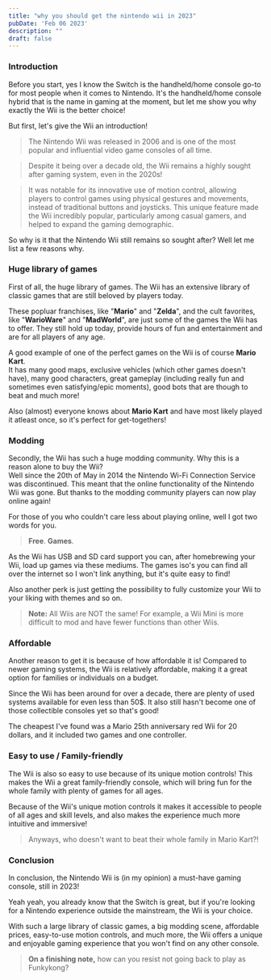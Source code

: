 ```yaml
---
title: "why you should get the nintendo wii in 2023"
pubDate: 'Feb 06 2023'
description: ""
draft: false
---
```


### Introduction

Before you start, yes I know the Switch is the handheld/home console go-to for most people when it comes to Nintendo. It's the handheld/home console hybrid that is the name in gaming at the moment, but let me show you why exactly the Wii is the better choice!

But first, let's give the Wii an introduction!

> The Nintendo Wii was released in 2006 and is one of the most popular and influential video game consoles of all time.

> Despite it being over a decade old, the Wii remains a highly sought after gaming system, even in the 2020s!

> It was notable for its innovative use of motion control, allowing players to control games using physical gestures and movements, instead of traditional buttons and joysticks. This unique feature made the Wii incredibly popular, particularly among casual gamers, and helped to expand the gaming demographic.

So why is it that the Nintendo Wii still remains so sought after? Well let me list a few reasons why.

### Huge library of games

First of all, the huge library of games. The Wii has an extensive library of classic games that are still beloved by players today.

These popluar franchises, like "**Mario**" and "**Zelda**", and the cult favorites, like "**WarioWare**" and "**MadWorld**", are just some of the games the Wii has to offer. They still hold up today, provide hours of fun and entertainment and are for all players of any age.

A good example of one of the perfect games on the Wii is of course **Mario Kart**.  
It has many good maps, exclusive vehicles (which other games doesn't have), many good characters, great gameplay (including really fun and sometimes even satisfying/epic moments), good bots that are though to beat and much more!

Also (almost) everyone knows about **Mario Kart** and have most likely played it atleast once, so it's perfect for get-togethers!

### Modding

Secondly, the Wii has such a huge modding community. Why this is a reason alone to buy the Wii?  
Well since the 20th of May in 2014 the Nintendo Wi-Fi Connection Service was discontinued. This meant that the online functionality of the Nintendo Wii was gone. But thanks to the modding community players can now play online again!

For those of you who couldn't care less about playing online, well I got two words for you.

> **Free**. **Games**.

As the Wii has USB and SD card support you can, after homebrewing your Wii, load up games via these mediums. The games iso's you can find all over the internet so I won't link anything, but it's quite easy to find!

Also another perk is just getting the possibility to fully customize your Wii to your liking with themes and so on.

> **Note:** All Wiis are NOT the same! For example, a Wii Mini is more difficult to mod and have fewer functions than other Wiis.

### Affordable

Another reason to get it is because of how affordable it is! Compared to newer gaming systems, the Wii is relatively affordable, making it a great option for families or individuals on a budget.

Since the Wii has been around for over a decade, there are plenty of used systems available for even less than 50$. It also still hasn't become one of those collectible consoles yet so that's good!

The cheapest I've found was a Mario 25th anniversary red Wii for 20 dollars, and it included two games and one controller.

### Easy to use / Family-friendly

The Wii is also so easy to use because of its unique motion controls! This makes the Wii a great family-friendly console, which will bring fun for the whole family with plenty of games for all ages.

Because of the Wii's unique motion controls it makes it accessible to people of all ages and skill levels, and also makes the experience much more intuitive and immersive!

> Anyways, who doesn't want to beat their whole family in Mario Kart?!

### Conclusion

In conclusion, the Nintendo Wii is (in my opinion) a must-have gaming console, still in 2023!

Yeah yeah, you already know that the Switch is great, but if you're looking for a Nintendo experience outside the mainstream, the Wii is your choice.

With such a large library of classic games, a big modding scene, affordable prices, easy-to-use motion controls, and much more, the Wii offers a unique and enjoyable gaming experience that you won't find on any other console.

> **On a finishing note,** how can you resist not going back to play as Funkykong?

